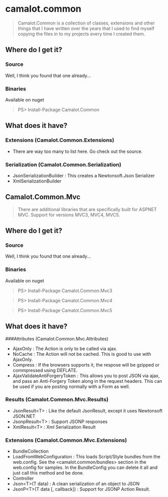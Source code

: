 camalot.common
==============

> Camalot.Common is a collection of classes, extensions and other things that I have written over the years that I used to find myself copying the files 
in to my projects every time I created them. 

## Where do I get it?
### Source
Well, I think you found that one already...
### Binaries
Available on nuget
> PS> Install-Package Camalot.Common

## What does it have?

### Extensions (Camalot.Common.Extensions)
* There are way too many to list here. Go check out the source.

### Serialization (Camalot.Common.Serialization)
* JsonSerializationBuilder : This creates a Newtonsoft.Json Serializer
* XmlSerializationBuilder

## Camalot.Common.Mvc
> There are additional libraries that are specifically built for ASPNET MVC. Support for versions MVC3, MVC4, MVC5. 

## Where do I get it?
### Source
Well, I think you found that one already...
### Binaries
Available on nuget
> PS> Install-Package Camalot.Common.Mvc3

> PS> Install-Package Camalot.Common.Mvc4

> PS> Install-Package Camalot.Common.Mvc5

## What does it have?
###Attributes (Camalot.Common.Mvc.Attributes)
* AjaxOnly : The Action is only to be called via ajax.
* NoCache : The Action will not be cached. This is good to use with AjaxOnly.
* Compress : If the browsers supports it, the respose will be gzipped or commpressed using DEFLATE.
* AjaxValidateAntiForgeryToken : This allows you to post JSON via ajax, and pass an Anti-Forgery Token along in the request headers. 
This can be used if you are posting normally with a Form as well. 

### Results (Camalot.Common.Mvc.Results)
* JsonResult&lt;T&gt; : Like the default JsonResult, except it uses Newtonsoft JSON.NET
* JsonpResult&lt;T&gt; : Support JSONP responses
* XmlResult&lt;T&gt; : Xml Serialization Result

### Extensions (Camalot.Common.Mvc.Extensions)
* BundleCollection
 * LoadFromWebConfiguration : This loads Script/Style bundles from the web.config. 
See the &lt;camalot.common/bundles&gt; section in the web.config for samples. In the BundleConfig you can delete it all and just call
this method and be done. 
* Controller 
 * Json&lt;T&gt;(T data) : A clean serialization of an object to JSON
 * JsonP&lt;T&gt;(T data [, callback]) : Support for JSONP Action Result.